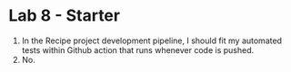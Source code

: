 # Lab 8 - Starter
1) In the Recipe project development pipeline, I should  fit my automated tests within Github action that runs whenever code is pushed.
2) No.